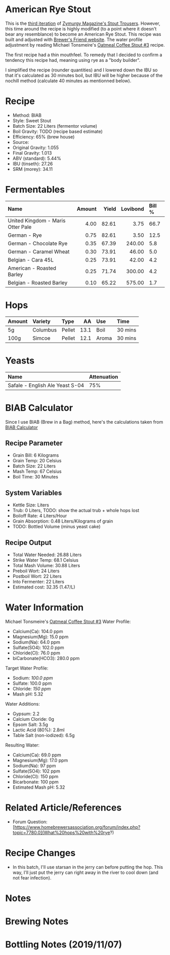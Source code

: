 American Rye Stout
================

This is the [third iteration](./brewlog_2018-10-19.md) of [Zymurgy Magazine's Stout Trousers](https://www.homebrewersassociation.org/homebrew-recipe/stout-trousers/). However, this time around the recipe is highly modified (to a point where it doesn't bear any resemblance) to become an American Rye Stout. This recipe was built and adjusted with [Brewer's Friend website](https://www.brewersfriend.com/homebrew/recipe/view/895830/american-rye-stout). The water profile adjustment by reading Michael Tonsmeire's [Oatmeal Coffee Stout \#3](https://www.themadfermentationist.com/2013/01/oatmeal-cofee-stout-3-bigger-and-bolder.html) recipe.

The first recipe had a thin mouthfeel. To remedy that I decided to confirm a tendency this recipe had, meaning using rye as a "body builder".

I simplified the recipe (rounder quantities) and I lowered down the IBU so that it's calculated as 30 minutes boil, but IBU will be higher because of the nochill method (calculate 40 minutes as mentionned below).

Recipe
======

-   Method: BIAB
-   Style: Sweet Stout
-   Batch Size: 22 Liters (fermentor volume)
-   Boil Gravity: TODO (recipe based estimate)
-   Efficiency: 65% (brew house)
-   Source:
-   Original Gravity: 1.055
-   Final Gravity: 1.013
-   ABV (standard): 5.44%
-   IBU (tinseth): 27.26
-   SRM (morey): 34.11

Fermentables
============

| Name                              |  Amount|  Yield|  Lovibond| Bill % |
|:----------------------------------|-------:|------:|---------:|:-------|
| United Kingdom - Maris Otter Pale |    4.00|  82.61|      3.75| 66.7   |
| German - Rye                      |    0.75|  82.61|      3.50| 12.5   |
| German - Chocolate Rye            |    0.35|  67.39|    240.00| 5.8    |
| German - Caramel Wheat            |    0.30|  73.91|     46.00| 5.0    |
| Belgian - Cara 45L                |    0.25|  73.91|     42.00| 4.2    |
| American - Roasted Barley         |    0.25|  71.74|    300.00| 4.2    |
| Belgian - Roasted Barley          |    0.10|  65.22|    575.00| 1.7    |

Hops
====

| Amount | Variety  | Type   |    AA| Use   | Time    |
|:-------|:---------|:-------|-----:|:------|:--------|
| 5g     | Columbus | Pellet |  13.1| Boil  | 30 mins |
| 100g   | Simcoe   | Pellet |  12.1| Aroma | 30 mins |

Yeasts
======

| Name                            | Attenuation |
|:--------------------------------|:------------|
| Safale - English Ale Yeast S-04 | 75%         |

BIAB Calculator
===============

Since I use BIAB (Brew in a Bag) method, here's the calculations taken from [BIAB Calculator](http://www.biabcalculator.com/)

Recipe Parameter
----------------

-   Grain Bill: 6 Kilograms
-   Grain Temp: 20 Celsius
-   Batch Size: 22 Liters
-   Mash Temp: 67 Celsius
-   Boil Time: 30 Minutes

System Variables
----------------

-   Kettle Size: Liters
-   Trub: 0 Liters, TODO: show the actual trub + whole hops lost
-   Boiloff Rate: 4 Liters/Hour
-   Grain Absorption: 0.48 Liters/Kilograms of grain
-   TODO: Bottled Volume (minus yeast cake)

Recipe Output
-------------

-   Total Water Needed: 26.88 Liters
-   Strike Water Temp: 68.1 Celsius
-   Total Mash Volume: 30.88 Liters
-   Preboil Wort: 24 Liters
-   Postboil Wort: 22 Liters
-   Into Fermenter: 22 Liters
-   Estimated cost: 32.35 (1.47/L)

Water Information
=================

Michael Tonsmeire's [Oatmeal Coffee Stout \#3](https://www.themadfermentationist.com/2013/01/oatmeal-cofee-stout-3-bigger-and-bolder.html) Water Profile:

-   Calcium(Ca): 104.0 ppm
-   Magnesium(Mg): 15.0 ppm
-   Sodium(Na): 64.0 ppm
-   Sulfate(SO4): 102.0 ppm
-   Chloride(Cl): 76.0 ppm
-   biCarbonate(HCO3): 280.0 ppm

Target Water Profile:

-   Sodium: *100.0 ppm*
-   Sulfate: 100.0 ppm
-   Chloride: *150 ppm*
-   Mash pH: 5.32

Water Additions:

-   Gypsum: 2.2
-   Calcium Cloride: 0g
-   Epsom Salt: 3.5g
-   Lactic Acid (80%): 2.8ml
-   Table Salt (non-iodized): 6.5g

Resulting Water:

-   Calcium(Ca): 69.0 ppm
-   Magnesium(Mg): 17.0 ppm
-   Sodium(Na): 97 ppm
-   Sulfate(SO4): 102 ppm
-   Chloride(Cl): 150 ppm
-   Bicarbonate: 100 ppm
-   Estimated Mash pH: 5.32

Related Article/References
==========================

-   Forum Question: [https://www.homebrewersassociation.org/forum/index.php?topic=7780.0](What%20hops%20with%20rye?)

Recipe Changes
==============

-   In this batch, I'll use starsan in the jerry can before putting the hop. This way, I'll just put the jerry can right away in the river to cool down (and not fear infection).

Notes
=====

Brewing Notes
=============

Bottling Notes (2019/11/07)
===========================
